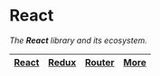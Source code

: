 # React

_The **React** library and its ecosystem._

| [React](./mds/react/README.md) | [Redux](./mds/redux/README.md) | [Router](./mds/router/README.md) | [More](./mds/more/README.md) |
| ------------------------------ | ------------------------------ | -------------------------------- | ---------------------------- |
